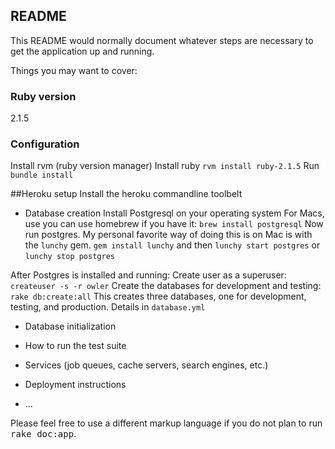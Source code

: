 ## README

This README would normally document whatever steps are necessary to get the
application up and running.

Things you may want to cover:

### Ruby version 
2.1.5

### Configuration
Install rvm (ruby version manager)
Install ruby
`rvm install ruby-2.1.5`
Run `bundle install`  

##Heroku setup
Install the heroku commandline toolbelt

* Database creation
Install Postgresql on your operating system
For Macs, use you can use homebrew if you have it:
`brew install postgresql`
Now run postgres. My personal favorite way of doing this is on Mac is with the `lunchy` gem.
`gem install lunchy`
and then
`lunchy start postgres` or `lunchy stop postgres`

After Postgres is installed and running:
Create user as a superuser:
`createuser -s -r owler`
Create the databases for development and testing:
`rake db:create:all`
This creates three databases, one for development, testing, and production. Details in `database.yml`


* Database initialization

* How to run the test suite

* Services (job queues, cache servers, search engines, etc.)

* Deployment instructions

* ...


Please feel free to use a different markup language if you do not plan to run
<tt>rake doc:app</tt>.
